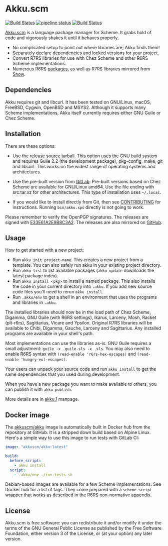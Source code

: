 # Akku.scm

[![Build Status](https://travis-ci.org/weinholt/akku.svg?branch=master)](https://travis-ci.org/weinholt/akku)
[![pipeline status](https://gitlab.com/akkuscm/akku/badges/master/pipeline.svg)](https://gitlab.com/akkuscm/akku/commits/master)
[![Build Status](https://api.cirrus-ci.com/github/weinholt/akku.svg)](https://cirrus-ci.com/github/weinholt/akku)

[Akku.scm](https://akkuscm.org/) is a language package manager for
Scheme. It grabs hold of code and vigorously shakes it until it
behaves properly.

* No complicated setup to point out where libraries are; Akku finds
  them!
* Separately declare dependencies and locked versions for your
  project.
* Convert R7RS libraries for use with Chez Scheme and other R6RS
  Scheme implementations.
* Numerous R6RS [packages][packages], as well as R7RS libraries
  mirrored from [Snow][snow].

 [packages]: https://akkuscm.org/packages/
 [snow]: http://snow-fort.org/

## Dependencies

Akku requires git and libcurl. It has been tested on GNU/Linux, macOS,
FreeBSD, Cygwin, OpenBSD and MSYS2. Although it supports many Scheme
implementations, Akku itself currently requires either GNU Guile or
Chez Scheme.

## Installation

There are these options:

 - Use the release source tarball. This option uses the GNU build
   system and requires Guile 2.2 (the development package),
   pkg-config, make, git and libcurl. This works on the widest range
   of operating systems and architectures.

 - Use the pre-built version from [GitLab][GitLabTags]. Pre-built
   versions based on Chez Scheme are available for GNU/Linux amd64.
   Use the file ending with src.tar.xz for other architectures.
   This type of installation uses `~/.local`.

 - If you would like to install directly from Git, then
   see [CONTRIBUTING](CONTRIBUTING.md) for instructions. Running
   `bin/akku.sps` directly is not going to work.

Please remember to verify the OpenPGP signatures. The releases are
signed with [E33E61A2E9B8C3A2][key]. The releases are also mirrored on
[GitHub][GitHubReleases].

 [GitLabTags]: https://gitlab.com/akkuscm/akku/tags
 [GitHubReleases]: https://github.com/weinholt/akku/releases
 [key]: https://pgp.surfnet.nl/pks/lookup?op=vindex&fingerprint=on&search=0xE33E61A2E9B8C3A2

## Usage

How to get started with a new project:

 - Run `akku init project-name`. This creates a new project from a
   template. You can also safely run akku in your existing project
   directory.
 - Run `akku list` to list available packages (`akku update` downloads
   the latest package index).
 - Run `akku install <pkg>` to install a named package. This also
   installs the code in your current directory into `.akku`. If you
   add new source code files you'll need to rerun `akku install`.
 - Run `.akku/env` to get a shell in an environment that uses the
   programs and libraries in `.akku`.

The installed libraries should now be in the load path of Chez Scheme,
Digamma, GNU Guile (with R6RS settings), Ikarus, Larceny, Mosh, Racket
(plt-r6rs), Sagittarius, Vicare and Ypsilon. Original R7RS libraries
will be available to Chibi, Digamma, Gauche, Larceny and Sagittarius.
Any installed programs are available in your shell's path.

Most implementations can use the libraries as-is. GNU Guile requires a
small adjustment: `guile -x .guile.sls -x .sls`. You may also need to
enable R6RS syntax with `(read-enable 'r6rs-hex-escapes)`
and `(read-enable 'hungry-eol-escapes)`.

Your users can unpack your source code and run `akku install` to get
the same dependencies that you used during development.

When you have a new package you want to make available to others, you
can publish it with `akku publish`.

More details are in [akku.1](https://akkuscm.org/docs/manpage.html) manpage.

## Docker image

The [akkuscm/akku](https://hub.docker.com/r/akkuscm/akku) image is
automatically built in Docker hub from the repository at GitHub. It is
a stripped down build based on Alpine Linux. Here's a simple way to
use this image to run tests with GitLab CI:

```yaml
image: "akkuscm/akku:latest"

build:
  before_script:
    - akku install
  script:
    - .akku/env ./run-tests.sh
```

Debian-based images are available for a few Scheme implementations.
See Docker hub for a list of tags. They come prepared with a
`scheme-script` wrapper that works as described in the R6RS
non-normative appendix.

## License

Akku.scm is free software: you can redistribute it and/or modify it
under the terms of the GNU General Public License as published by the
Free Software Foundation, either version 3 of the License, or (at your
option) any later version.
